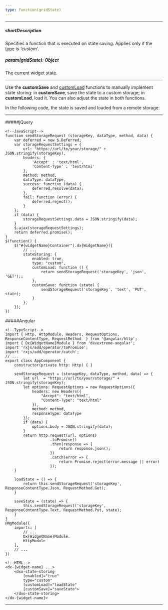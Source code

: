 ```yaml
---
type: function(gridState)
---
```

---
##### shortDescription
Specifies a function that is executed on state saving. Applies only if the [type](/api-reference/10%20UI%20Widgets/dxDataGrid/1%20Configuration/stateStoring/type.md '/Documentation/ApiReference/UI_Widgets/dxDataGrid/Configuration/stateStoring/#type') is *'custom'*.

##### param(gridState): Object
The current widget state.

---
Use the **customSave** and [customLoad](/api-reference/10%20UI%20Widgets/dxDataGrid/1%20Configuration/stateStoring/customLoad.md '/Documentation/ApiReference/UI_Widgets/dxDataGrid/Configuration/stateStoring/#customLoad') functions to manually implement state storing: in **customSave**, save the state to a custom storage; in **customLoad**, load it. You can also adjust the state in both functions.
 
In the following code, the state is saved and loaded from a remote storage:

---
#####jQuery

    <!--JavaScript-->
    function sendStorageRequest (storageKey, dataType, method, data) {
        var deferred = new $.Deferred;
        var storageRequestSettings = {
            url: "https://url/to/your/storage/" + JSON.stringify(storageKey),
            headers: {
                'Accept' : 'text/html',
                'Content-Type' : 'text/html'
            },
            method: method,
            dataType: dataType,
            success: function (data) {
                deferred.resolve(data);
            },
            fail: function (error) {
                deferred.reject();
            }
        };
        if (data) {
            storageRequestSettings.data = JSON.stringify(data);
        }
        $.ajax(storageRequestSettings);
        return deferred.promise();
    }
    $(function() {
        $("#{widgetName}Container").dx{WidgetName}({
            // ...
            stateStoring: {
                enabled: true,
                type: "custom",
                customLoad: function () {
                    return sendStorageRequest('storageKey', 'json', 'GET');;
                },
                customSave: function (state) {
                    sendStorageRequest('storageKey', 'text', 'PUT', state);
                }
            },
        });
    })

#####Angular

    <!--TypeScript-->
    import { Http, HttpModule, Headers, RequestOptions, ResponseContentType, RequestMethod  } from '@angular/http';
    import { Dx{WidgetName}Module } from 'devextreme-angular';
    import 'rxjs/add/operator/toPromise';
    import 'rxjs/add/operator/catch';
    // ...
    export class AppComponent {
        constructor(private http: Http) { }

        sendStorageRequest = (storageKey, dataType, method, data) => {
            let url  = "https://url/to/your/storage/" + JSON.stringify(storageKey);
            let options: RequestOptions = new RequestOptions({
                headers: new Headers({
                    "Accept": "text/html",
                    "Content-Type": "text/html"
                }),
                method: method,
                responseType: dataType
            });
            if (data) { 
                options.body = JSON.stringify(data);
            }
            return http.request(url, options)
                        .toPromise()
                        .then(response => {
                            return response.json();
                        })
                        .catch(error => {
                            return Promise.reject(error.message || error)
                        });
        }

        loadState = () => {
            return this.sendStorageRequest('storageKey', ResponseContentType.Json, RequestMethod.Get);
        } 

        saveState = (state) => {
            this.sendStorageRequest('storageKey', ResponseContentType.Text, RequestMethod.Put, state);
        }
    }
    @NgModule({
        imports: [
            // ...
            Dx{WidgetName}Module,
            HttpModule
        ],
        // ...
    })

    <!--HTML-->
    <dx-{widget-name} ...>
        <dxo-state-storing 
            [enabled]="true" 
            type="custom" 
            [customLoad]="loadState"
            [customSave]="saveState">
        </dxo-state-storing>
    </dx-{widget-name}>

---